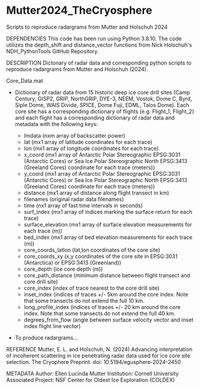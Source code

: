 # Mutter2024_TheCryosphere
Scripts to reproduce radargrams from Mutter and Holschuh 2024 

DEPENDENCIES
This code has been run using Python 3.8.10. The code utilizes the depth_shift and distance_vector functions from Nick Holschuh's NDH_PythonTools GitHub Repository. 

DESCRIPTION
Dictonary of radar data and corresponding python scripts to reproduce radargrams from Mutter and Holschuh (2024).

Core_Data.mat
  - Dictionary of radar data from 15 historic deep ice core drill sites (Camp Century, GISP2, GRIP, NorthGRIP, DYE-3, NEEM, Vostok, Dome C, Byrd, Siple Dome, WAIS Divide, SPICE, Dome Fuji, EDML, Talos Dome). Each core site has a corresponding dictionary of flights (e.g. Flight_1, Flight_2) and each flight has a corresponding dictionary of radar data and metadata with the following keys:
      - Imdata (nxm array of backscatter power)
      - lat (mx1 array of latitude coordinates for each trace)
      - lon (mx1 array of longitude coordinates for each trace)
      - x_coord (mx1 array of Antarctic Polar Stereographic EPSG:3031 (Antarctic Cores) or Sea Ice Polar Stereographic North EPSG:3413 (Greeland Cores) coordinate for each trace (meters))
      - y_coord (mx1 array of Antarctic Polar Stereographic EPSG:3031 (Antarctic Cores) or Sea Ice Polar Stereographic North EPSG:3413 (Greeland Cores) coordinate for each trace (meters))
      - distance (mx1 array of distance along flight transect in km)
      - filenames (original radar data filenames)
      - time (nx1 array of fast time intervals in seconds)
      - surf_index (mx1 array of indices marking the surface return for each trace)
      - surface_elevation (mx1 array of surface elevation measurements for each trace (m))
      - bed_index (mx1 array of bed elevation measurements for each trace (m))
      - core_coords_latlon (lat,lon coordinates of the core site)
      - core_coords_xy (x,y coordinates of the core site in EPSG:3031 (Antarctica) or EPSG:3413 (Greenland))
      - core_depth (ice core depth (m))
      - core_path_distance (minimum distance between flight transect and core drill site)
      - core_index (index of trace nearest to the core drill site) 
      - inset_index (indices of traces +/- 5km around the core index. Note that some transects do not extend the full 10 km. 
      - long_profile_index (indices of traces +/- 20 km around the core index. Note that some transects do not extend the full 40 km. 
      - degrees_from_flow (angle between surface velocity vector and inset index flight line vector) 

- To produce radargrams...

REFERENCE
Mutter, E. L. and Holschuh, N. (2024) Advancing interpretation of incoherent scattering in ice penetrating radar data used for ice core site selection. The Cryophere Preprint. doi: 10.5194/egusphere-2024-2450

METADATA
Author: Ellen Lucinda Mutter
Institution: Cornell University
Associated Project: NSF Center for Oldest Ice Exploration (COLDEX)
